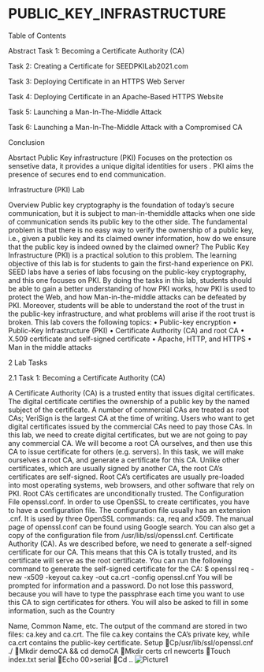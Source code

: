 # PUBLIC_KEY_INFRASTRUCTURE

Table of Contents 

Abstract 
Task 1: Becoming a Certificate Authority (CA) 

Task 2: Creating a Certificate for SEEDPKILab2021.com 

Task 3: Deploying Certificate in an HTTPS Web Server 

Task 4: Deploying Certificate in an Apache-Based HTTPS Website

Task 5: Launching a Man-In-The-Middle Attack 

Task 6: Launching a Man-In-The-Middle Attack with a Compromised CA 

Conclusion




Absrtact
Public Key infrastructure (PKI) Focuses on the protection os sensetive data, it provides  a unique digital identities for users . PKI aims the presence of secures end to end communication.

Infrastructure (PKI) Lab

Overview Public key cryptography is the foundation of today’s secure communication, but it is subject to man-in-themiddle attacks when one side of communication sends its public key to the other side. The fundamental problem is that there is no easy way to verify the ownership of a public key, i.e., given a public key and its claimed owner information, how do we ensure that the public key is indeed owned by the claimed owner? The Public Key Infrastructure (PKI) is a practical solution to this problem. The learning objective of this lab is for students to gain the first-hand experience on PKI. SEED labs have a series of labs focusing on the public-key cryptography, and this one focuses on PKI. By doing the tasks in this lab, students should be able to gain a better understanding of how PKI works, how PKI is used to protect the Web, and how Man-in-the-middle attacks can be defeated by PKI. Moreover, students will be able to understand the root of the trust in the public-key infrastructure, and what problems will arise if the root trust is broken. This lab covers the following topics:
• Public-key encryption
• Public-Key Infrastructure (PKI)
• Certificate Authority (CA) and root CA 
• X.509 certificate and self-signed certificate
• Apache, HTTP, and HTTPS 
• Man in the middle attacks


2 Lab Tasks 

2.1 Task 1: Becoming a Certificate Authority (CA) 

A Certificate Authority (CA) is a trusted entity that issues digital certificates. The digital certificate certifies the ownership of a public key by the named subject of the certificate. A number of commercial CAs are treated as root CAs; VeriSign is the largest CA at the time of writing. Users who want to get digital certificates issued by the commercial CAs need to pay those CAs. In this lab, we need to create digital certificates, but we are not going to pay any commercial CA. We will become a root CA ourselves, and then use this CA to issue certificate for others (e.g. servers). In this task, we will make ourselves a root CA, and generate a certificate for this CA. Unlike other certificates, which are usually signed by another CA, the root CA’s certificates are self-signed. Root CA’s certificates are usually pre-loaded into most operating systems, web browsers, and other software that rely on PKI. Root CA’s certificates are unconditionally trusted. The Configuration File openssl.conf. In order to use OpenSSL to create certificates, you have to have a configuration file. The configuration file usually has an extension .cnf. It is used by three OpenSSL commands: ca, req and x509. The manual page of openssl.conf can be found using Google search. You can also get a copy of the configuration file from /usr/lib/ssl/openssl.cnf. Certificate Authority (CA). As we described before, we need to generate a self-signed certificate for our CA. This means that this CA is totally trusted, and its certificate will serve as the root certificate. You can run the following command to generate the self-signed certificate for the CA: $ openssl req -new -x509 -keyout ca.key -out ca.crt -config openssl.cnf You will be prompted for information and a password. Do not lose this password, because you will have to type the passphrase each time you want to use this CA to sign certificates for others. You will also be asked to fill in some information, such as the Country 

Name, Common Name, etc. The output of the command are stored in two files: ca.key and ca.crt. The file ca.key contains the CA’s private key, while ca.crt contains the public-key certificate.
                                          Setup
                                          Cp/usr/lib/ssl/openssl.cnf ./
                                          Mkdir demoCA && cd demoCA
                                          Mkdir certs crl newcerts
                                          Touch index.txt serial
                                          Echo 00>serial
                                          Cd ..
          ![Picture1](https://user-images.githubusercontent.com/90408697/192576223-c4fb5649-c231-47f2-95ce-3519e1f7154b.png)
                                          
